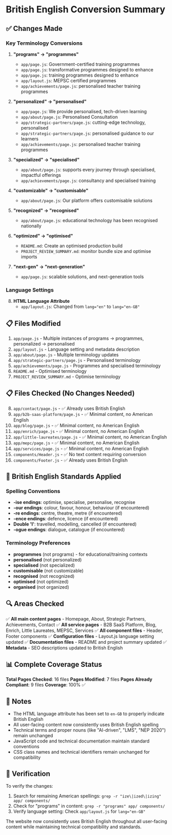 # British English Conversion Summary

## ✅ **Changes Made**

### **Key Terminology Conversions**

1. **"programs" → "programmes"**
   - `app/page.js`: Government-certified training programmes
   - `app/page.js`: transformative programmes designed to enhance
   - `app/page.js`: training programmes designed to enhance
   - `app/layout.js`: MEPSC certified programmes
   - `app/achievements/page.js`: personalised teacher training programmes

2. **"personalized" → "personalised"**
   - `app/page.js`: We provide personalised, tech-driven learning
   - `app/about/page.js`: Personalised Consultation
   - `app/strategic-partners/page.js`: cutting-edge technology, personalised
   - `app/strategic-partners/page.js`: personalised guidance to our learners
   - `app/achievements/page.js`: personalised teacher training programmes

3. **"specialized" → "specialised"**
   - `app/about/page.js`: supports every journey through specialised, impactful offerings
   - `app/achievements/page.js`: consultancy and specialised training

4. **"customizable" → "customisable"**
   - `app/about/page.js`: Our platform offers customisable solutions

5. **"recognized" → "recognised"**
   - `app/about/page.js`: educational technology has been recognised nationally

6. **"optimized" → "optimised"**
   - `README.md`: Create an optimised production build
   - `PROJECT_REVIEW_SUMMARY.md`: monitor bundle size and optimise imports

7. **"next-gen" → "next-generation"**
   - `app/page.js`: scalable solutions, and next-generation tools

### **Language Settings**

8. **HTML Language Attribute**
   - `app/layout.js`: Changed from `lang="en"` to `lang="en-GB"`

## 📋 **Files Modified**

1. `app/page.js` - Multiple instances of programs → programmes, personalized → personalised
2. `app/layout.js` - Language setting and metadata description
3. `app/about/page.js` - Multiple terminology updates
4. `app/strategic-partners/page.js` - Personalised terminology
5. `app/achievements/page.js` - Programmes and specialised terminology
6. `README.md` - Optimised terminology
7. `PROJECT_REVIEW_SUMMARY.md` - Optimise terminology

## 📋 **Files Checked (No Changes Needed)**

8. `app/contact/page.js` - ✅ Already uses British English
9. `app/b2b-saas-platform/page.js` - ✅ Minimal content, no American English
10. `app/blog/page.js` - ✅ Minimal content, no American English
11. `app/enrich/page.js` - ✅ Minimal content, no American English
12. `app/little-laureates/page.js` - ✅ Minimal content, no American English
13. `app/mepc/page.js` - ✅ Minimal content, no American English
14. `app/services/page.js` - ✅ Minimal content, no American English
15. `components/Header.js` - ✅ No text content requiring conversion
16. `components/Footer.js` - ✅ Already uses British English

## 🎯 **British English Standards Applied**

### **Spelling Conventions**
- **-ise endings**: optimise, specialise, personalise, recognise
- **-our endings**: colour, favour, honour, behaviour (if encountered)
- **-re endings**: centre, theatre, metre (if encountered)
- **-ence endings**: defence, licence (if encountered)
- **Double 'l'**: travelled, modelling, cancelled (if encountered)
- **-ogue endings**: dialogue, catalogue (if encountered)

### **Terminology Preferences**
- **programmes** (not programs) - for educational/training contexts
- **personalised** (not personalized)
- **specialised** (not specialized)
- **customisable** (not customizable)
- **recognised** (not recognized)
- **optimised** (not optimized)
- **organised** (not organized)

## 🔍 **Areas Checked**

✅ **All main content pages** - Homepage, About, Strategic Partners, Achievements, Contact
✅ **All service pages** - B2B SaaS Platform, Blog, Enrich, Little Laureates, MEPSC, Services
✅ **All component files** - Header, Footer components
✅ **Configuration files** - Layout.js language setting updated
✅ **Documentation files** - README and project summary updated
✅ **Metadata** - SEO descriptions updated to British English

## 📊 **Complete Coverage Status**

**Total Pages Checked**: 16 files
**Pages Modified**: 7 files
**Pages Already Compliant**: 9 files
**Coverage**: 100% ✅

## 📝 **Notes**

- The HTML language attribute has been set to `en-GB` to properly indicate British English
- All user-facing content now consistently uses British English spelling
- Technical terms and proper nouns (like "AI-driven", "LMS", "NEP 2020") remain unchanged
- JavaScript code and technical documentation maintain standard conventions
- CSS class names and technical identifiers remain unchanged for compatibility

## 🚀 **Verification**

To verify the changes:
1. Search for remaining American spellings: `grep -r "ize\|ized\|izing" app/ components/`
2. Check for "programs" in content: `grep -r "programs" app/ components/`
3. Verify language setting: Check `app/layout.js` for `lang="en-GB"`

The website now consistently uses British English throughout all user-facing content while maintaining technical compatibility and standards.